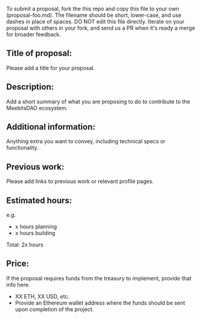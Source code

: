 To submit a proposal, fork the this repo and copy this file to your own (proposal-foo.md). The filename should be short, lower-case, and use dashes in place of spaces.
DO NOT edit this file directly. Iterate on your proposal with others in your fork, and send us a PR when it's ready a merge for broader feedback.

## Title of proposal: 
Please add a title for your proposal.

## Description: 
Add a short summary of what you are proposing to do to contribute to the MeebitsDAO ecosystem. 

## Additional information: 
Anything extra you want to convey, including technical specs or functionality. 

## Previous work: 
Please add links to previous work or relevant profile pages. 

## Estimated hours: 
e.g. 
- x hours planning
- x hours building

Total: 2x hours

## Price: 
If the proposal requires funds from the treasury to implement, provide that info here.
- XX ETH, XX USD, etc.
- Provide an Ethereum wallet address where the funds should be sent upon completion of the project.
